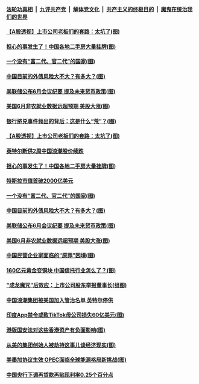 ####  [法轮功真相](../../../../basic/blob/master/README.md?t=07031102) &nbsp;|&nbsp; [九评共产党](../../../../9ping.md/blob/master/README.md?t=07031102) &nbsp;|&nbsp; [解体党文化](../../../../jtdwh.md/blob/master/README.md?t=07031102)  &nbsp;|&nbsp; [共产主义的终极目的](../../../../gczydzjmd.md/blob/master/README.md?t=07031102) &nbsp;|&nbsp; [魔鬼在统治我们的世界](../../../../mgztzwmdsj.md/blob/master/README.md?t=07031102) 

#### [【A股透视】上市公司老板们的套路：太坑了(图)](../pages/p5/938506.md?t=07031102) 

#### [担心的事发生了！中国各地二手房大量挂牌(图)](../pages/p5/938466.md?t=07031102) 

#### [一个没有“富二代、官二代”的国家(图)](../pages/p5/938500.md?t=07031102) 

#### [中国目前的外债风险大不大？有多大？(图)](../pages/p5/938499.md?t=07031102) 

#### [美联储公布6月会议纪要 提及未来货币政策(图)](../pages/p5/938461.md?t=07031102) 

#### [美国6月非农就业数据远超预期 美股大涨(图)](../pages/p5/938460.md?t=07031102) 

#### [银行挤兑事件频出的背后：这是什么“荒”？(图)](../pages/p5/938496.md?t=07031102) 

#### [【A股透视】上市公司老板们的套路：太坑了(图)](../pages/p5/938506.md?t=07031102) 

#### [英特尔断供2周中国浪潮股价续跌](../pages/p5/938508.md?t=07031102) 

#### [担心的事发生了！中国各地二手房大量挂牌(图)](../pages/p5/938466.md?t=07031102) 

#### [特斯拉市值首破2000亿美元](../pages/p5/938503.md?t=07031102) 

#### [一个没有“富二代、官二代”的国家(图)](../pages/p5/938500.md?t=07031102) 

#### [中国目前的外债风险大不大？有多大？(图)](../pages/p5/938499.md?t=07031102) 

#### [美联储公布6月会议纪要 提及未来货币政策(图)](../pages/p5/938461.md?t=07031102) 

#### [美国6月非农就业数据远超预期 美股大涨(图)](../pages/p5/938460.md?t=07031102) 

#### [中国民营企业家面临的“原罪”困境(图)](../pages/p5/938453.md?t=07031102) 


#### [160亿元黄金变铜块 中国信托行业怎么了？(图)](../pages/p5/938358.md?t=07031102) 

#### [“成龙魔咒”后效应：上市公司股东举报董事长(组图)](../pages/p5/938368.md?t=07031102) 

#### [中国浪潮集团被美国加入管治名单 英特尔停供](../pages/p5/938365.md?t=07031102) 

#### [印度App禁令或致TikTok母公司损失60亿美元(图)](../pages/p5/938364.md?t=07031102) 

#### [港版国安法对这些香港资产有负面影响(图)](../pages/p5/938357.md?t=07031102) 

#### [从美的集团创始人被劫持这事儿谈经济现实(图)](../pages/p5/938344.md?t=07031102) 

#### [美墨加协议生效 OPEC面临全球能源格局新挑战(图)](../pages/p5/938340.md?t=07031102) 


#### [中国央行下调再贷款再贴现利率0.25个百分点](../pages/p5/938264.md?t=07031102) 

